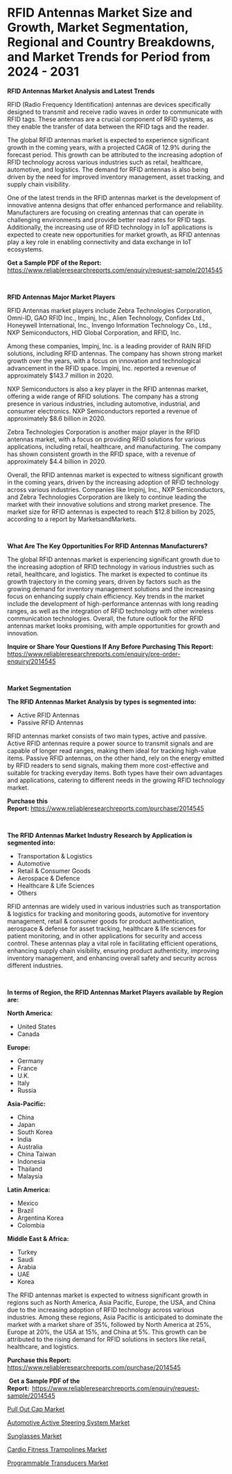 <p><h1>RFID Antennas Market Size and Growth, Market Segmentation, Regional and Country Breakdowns, and Market Trends for Period from 2024 -  2031</h1></p><p><strong>RFID Antennas Market Analysis and Latest Trends</strong></p>
<p><p>RFID (Radio Frequency Identification) antennas are devices specifically designed to transmit and receive radio waves in order to communicate with RFID tags. These antennas are a crucial component of RFID systems, as they enable the transfer of data between the RFID tags and the reader.</p><p>The global RFID antennas market is expected to experience significant growth in the coming years, with a projected CAGR of 12.9% during the forecast period. This growth can be attributed to the increasing adoption of RFID technology across various industries such as retail, healthcare, automotive, and logistics. The demand for RFID antennas is also being driven by the need for improved inventory management, asset tracking, and supply chain visibility.</p><p>One of the latest trends in the RFID antennas market is the development of innovative antenna designs that offer enhanced performance and reliability. Manufacturers are focusing on creating antennas that can operate in challenging environments and provide better read rates for RFID tags. Additionally, the increasing use of RFID technology in IoT applications is expected to create new opportunities for market growth, as RFID antennas play a key role in enabling connectivity and data exchange in IoT ecosystems.</p></p>
<p><strong>Get a Sample PDF of the Report:&nbsp;</strong> <a href="https://www.reliableresearchreports.com/enquiry/request-sample/2014545">https://www.reliableresearchreports.com/enquiry/request-sample/2014545</a></p>
<p>&nbsp;</p>
<p><strong>RFID Antennas Major Market Players</strong></p>
<p><p>RFID Antennas market players include Zebra Technologies Corporation, Omni-ID, GAO RFID Inc., Impinj, Inc., Alien Technology, Confidex Ltd., Honeywell International, Inc., Invengo Information Technology Co., Ltd., NXP Semiconductors, HID Global Corporation, and RFID, Inc.</p><p>Among these companies, Impinj, Inc. is a leading provider of RAIN RFID solutions, including RFID antennas. The company has shown strong market growth over the years, with a focus on innovation and technological advancement in the RFID space. Impinj, Inc. reported a revenue of approximately $143.7 million in 2020.</p><p>NXP Semiconductors is also a key player in the RFID antennas market, offering a wide range of RFID solutions. The company has a strong presence in various industries, including automotive, industrial, and consumer electronics. NXP Semiconductors reported a revenue of approximately $8.6 billion in 2020.</p><p>Zebra Technologies Corporation is another major player in the RFID antennas market, with a focus on providing RFID solutions for various applications, including retail, healthcare, and manufacturing. The company has shown consistent growth in the RFID space, with a revenue of approximately $4.4 billion in 2020.</p><p>Overall, the RFID antennas market is expected to witness significant growth in the coming years, driven by the increasing adoption of RFID technology across various industries. Companies like Impinj, Inc., NXP Semiconductors, and Zebra Technologies Corporation are likely to continue leading the market with their innovative solutions and strong market presence. The market size for RFID antennas is expected to reach $12.8 billion by 2025, according to a report by MarketsandMarkets.</p></p>
<p>&nbsp;</p>
<p><strong>What Are The Key Opportunities For RFID Antennas Manufacturers?</strong></p>
<p><p>The global RFID antennas market is experiencing significant growth due to the increasing adoption of RFID technology in various industries such as retail, healthcare, and logistics. The market is expected to continue its growth trajectory in the coming years, driven by factors such as the growing demand for inventory management solutions and the increasing focus on enhancing supply chain efficiency. Key trends in the market include the development of high-performance antennas with long reading ranges, as well as the integration of RFID technology with other wireless communication technologies. Overall, the future outlook for the RFID antennas market looks promising, with ample opportunities for growth and innovation.</p></p>
<p><strong>Inquire or Share Your Questions If Any Before Purchasing This Report:</strong> <a href="https://www.reliableresearchreports.com/enquiry/pre-order-enquiry/2014545">https://www.reliableresearchreports.com/enquiry/pre-order-enquiry/2014545</a></p>
<p>&nbsp;</p>
<p><strong>Market Segmentation</strong></p>
<p><strong>The RFID Antennas Market Analysis by types is segmented into:</strong></p>
<p><ul><li>Active RFID Antennas</li><li>Passive RFID Antennas</li></ul></p>
<p><p>RFID antennas market consists of two main types, active and passive. Active RFID antennas require a power source to transmit signals and are capable of longer read ranges, making them ideal for tracking high-value items. Passive RFID antennas, on the other hand, rely on the energy emitted by RFID readers to send signals, making them more cost-effective and suitable for tracking everyday items. Both types have their own advantages and applications, catering to different needs in the growing RFID technology market.</p></p>
<p><strong>Purchase this Report:&nbsp;</strong><a href="https://www.reliableresearchreports.com/purchase/2014545">https://www.reliableresearchreports.com/purchase/2014545</a></p>
<p>&nbsp;</p>
<p><strong>The RFID Antennas Market Industry Research by Application is segmented into:</strong></p>
<p><ul><li>Transportation & Logistics</li><li>Automotive</li><li>Retail & Consumer Goods</li><li>Aerospace & Defence</li><li>Healthcare & Life Sciences</li><li>Others</li></ul></p>
<p><p>RFID antennas are widely used in various industries such as transportation & logistics for tracking and monitoring goods, automotive for inventory management, retail & consumer goods for product authentication, aerospace & defense for asset tracking, healthcare & life sciences for patient monitoring, and in other applications for security and access control. These antennas play a vital role in facilitating efficient operations, enhancing supply chain visibility, ensuring product authenticity, improving inventory management, and enhancing overall safety and security across different industries.</p></p>
<p>&nbsp;</p>
<p><strong>In terms of Region, the RFID Antennas Market Players available by Region are:</strong></p>
<p>
    <p> <strong> North America: </strong>
        <ul>
            <li>United States</li>
            <li>Canada</li>
        </ul>
        </p> 
    <p> <strong> Europe: </strong>
        <ul>
            <li>Germany</li>
            <li>France</li>
            <li>U.K.</li>
            <li>Italy</li>
            <li>Russia</li>
        </ul>
        </p> 
    <p> <strong> Asia-Pacific: </strong>
        <ul>
            <li>China</li>
            <li>Japan</li>
            <li>South Korea</li>
            <li>India</li>
            <li>Australia</li>
            <li>China Taiwan</li>
            <li>Indonesia</li>
            <li>Thailand</li>
            <li>Malaysia</li>
        </ul>
        </p> 
    <p> <strong> Latin America: </strong>
        <ul>
            <li>Mexico</li>
            <li>Brazil</li>
            <li>Argentina Korea</li>
            <li>Colombia</li>
        </ul>
        </p> 
    <p> <strong> Middle East & Africa: </strong>
        <ul>
            <li>Turkey</li>
            <li>Saudi</li>
            <li>Arabia</li>
            <li>UAE</li>
            <li>Korea</li>
        </ul>
    </p>
    </p>
<p><p>The RFID antennas market is expected to witness significant growth in regions such as North America, Asia Pacific, Europe, the USA, and China due to the increasing adoption of RFID technology across various industries. Among these regions, Asia Pacific is anticipated to dominate the market with a market share of 35%, followed by North America at 25%, Europe at 20%, the USA at 15%, and China at 5%. This growth can be attributed to the rising demand for RFID solutions in sectors like retail, healthcare, and logistics.</p></p>
<p><strong>Purchase this Report: </strong><a href="https://www.reliableresearchreports.com/purchase/2014545">https://www.reliableresearchreports.com/purchase/2014545</a></p>
<p>&nbsp;<strong>Get a Sample PDF of the Report:&nbsp;&nbsp;</strong><a href="https://www.reliableresearchreports.com/enquiry/request-sample/2014545">https://www.reliableresearchreports.com/enquiry/request-sample/2014545</a></p>
<p><strong></strong></p>
<p><p><a href="https://cedar-agate-3da.notion.site/Pull-Out-Cap-Market-Size-Market-Trends-and-Growth-Outlook-forecasted-for-period-from-2024-to-2031-533ed41a6848470c95a3eac0e2ebfdfb">Pull Out Cap Market</a></p><p><a href="https://issuu.com/reportprime-2/docs/automotive-active-steering-system-market-size-2030">Automotive Active Steering System Market</a></p><p><a href="https://view.publitas.com/reportprime-1/sunglasses-market-offers-provide-insightful-data-for-the-time-period-from-2024-to-2031-and-also-provide-analysis-based-on-application-type-and-region/">Sunglasses Market</a></p><p><a href="https://circular-yam-9b9.notion.site/Cardio-Fitness-Trampolines-Market-Research-Report-Unlocks-Analysis-on-the-Market-Financial-Status-M-55d0a1eab35342a3aea6611d0c1288e6">Cardio Fitness Trampolines Market</a></p><p><a href="https://github.com/jj19131/Market-Research-Report-List-1/blob/main/programmable-transducers-market.md">Programmable Transducers Market</a></p></p>
